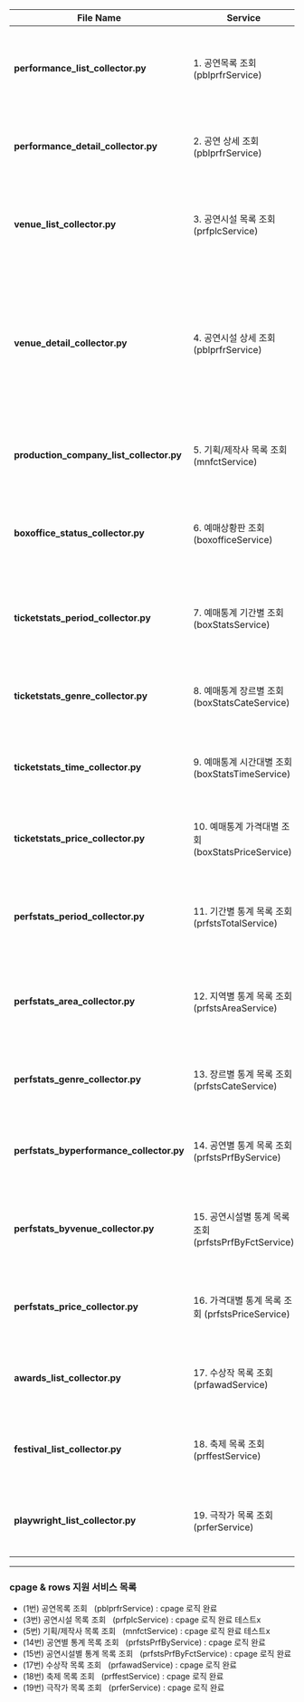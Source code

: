 | **File Name**                            | **Service**                                           | **Description**                                                                                                                |
| ---------------------------------------- | ----------------------------------------------------- | ------------------------------------------------------------------------------------------------------------------------------ |
| **performance_list_collector.py**        | 1. 공연목록 조회 (pblprfrService)                     | 기간(최대 31일) 내 공연목록(공연ID, 공연명, 장르, 공연상태 등) 조회                                                            |
| **performance_detail_collector.py**      | 2. 공연 상세 조회 (pblprfrService)                    | 특정 공연ID의 상세 정보(출연진, 제작진, 런타임, 관람연령 등)                                                                   |
| **venue_list_collector.py**              | 3. 공연시설 목록 조회 (prfplcService)                 | 공연시설 목록(시설ID, 시설명, 지역, 공연장수, 개관연도 등) 조회                                                                |
| **venue_detail_collector.py**            | 4. 공연시설 상세 조회 (pblprfrService)                | 특정 공연시설ID의 상세 정보(좌석수, 편의시설, 전화번호, 주소 등), <br> 개발가이드 오류 - 엔드포인트 끝 pblprfr이 아닌 prfplc임 |
| **production_company_list_collector.py** | 5. 기획/제작사 목록 조회 (mnfctService)               | 기획/제작사 목록(기획사명, 장르, 전화번호, 최신작품 등) 조회                                                                   |
| **boxoffice_status_collector.py**        | 6. 예매상황판 조회 (boxofficeService)                 | 예매상황판(일자별/구간별 공연 순위, 공연명, 기간, 좌석수 등) 조회                                                              |
| **ticketstats_period_collector.py**      | 7. 예매통계 기간별 조회 (boxStatsService)             | 예매통계(일/주별) 예매수, 취소수, 총티켓판매수, 총티켓판매액 등 조회                                                           |
| **ticketstats_genre_collector.py**       | 8. 예매통계 장르별 조회 (boxStatsCateService)         | 장르별 예매통계(공연건수, 상연횟수, 예매수, 매출액 등) 조회                                                                    |
| **ticketstats_time_collector.py**        | 9. 예매통계 시간대별 조회 (boxStatsTimeService)       | 시간대별 예매통계(구간별 공연건수, 예매수, 판매액 등) 조회                                                                     |
| **ticketstats_price_collector.py**       | 10. 예매통계 가격대별 조회 (boxStatsPriceService)     | 가격대별 예매통계(예매수, 취소수, 총판매수, 매출액 등) 조회                                                                    |
| **perfstats_period_collector.py**        | 11. 기간별 통계 목록 조회 (prfstsTotalService)        | 공연통계(일/요일별) 개막편수, 상연횟수, 매출액, 관객수 등 조회                                                                 |
| **perfstats_area_collector.py**          | 12. 지역별 통계 목록 조회 (prfstsAreaService)         | 지역별 공연통계(공연시설수, 공연장수, 판매수, 매출액 등) 조회                                                                  |
| **perfstats_genre_collector.py**         | 13. 장르별 통계 목록 조회 (prfstsCateService)         | 장르별 공연통계(개막편수, 상연횟수, 매출액, 관객수 등) 조회                                                                    |
| **perfstats_byperformance_collector.py** | 14. 공연별 통계 목록 조회 (prfstsPrfByService)        | 공연별 통계(공연명, 공연시설명, 상연횟수, 기획/제작사 등) 조회                                                                 |
| **perfstats_byvenue_collector.py**       | 15. 공연시설별 통계 목록 조회 (prfstsPrfByFctService) | 공연시설별 통계(좌석수, 공연건수, 상연횟수, 총티켓판매수 등) 조회                                                              |
| **perfstats_price_collector.py**         | 16. 가격대별 통계 목록 조회 (prfstsPriceService)      | 가격대별 공연통계(예매수, 예매액, 취소수 등) 조회                                                                              |
| **awards_list_collector.py**             | 17. 수상작 목록 조회 (prfawadService)                 | 수상작 목록(공연ID, 공연명, 시설명, 수상실적 등) 조회                                                                          |
| **festival_list_collector.py**           | 18. 축제 목록 조회 (prffestService)                   | 축제 목록(공연ID, 공연명, 기간, 시설명, 축제여부 등) 조회                                                                      |
| **playwright_list_collector.py**         | 19. 극작가 목록 조회 (prferService)                   | 극작가 목록(공연명, 원작자·창작자, 공연장르, 공연상태 등) 조회                                                                 |

---

### cpage & rows 지원 서비스 목록

- (1번) 공연목록 조회   (pblprfrService) : cpage 로직 완료
- (3번) 공연시설 목록 조회   (prfplcService) : cpage 로직 완료 테스트x
- (5번) 기획/제작사 목록 조회   (mnfctService) : cpage 로직 완료 테스트x
- (14번) 공연별 통계 목록 조회   (prfstsPrfByService) : cpage 로직 완료
- (15번) 공연시설별 통계 목록 조회   (prfstsPrfByFctService) : cpage 로직 완료
- (17번) 수상작 목록 조회   (prfawadService) : cpage 로직 완료
- (18번) 축제 목록 조회   (prffestService) : cpage 로직 완료
- (19번) 극작가 목록 조회   (prferService) : cpage 로직 완료
